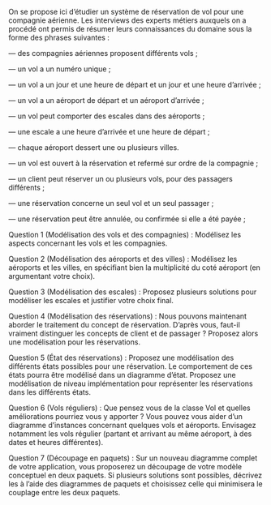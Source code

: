   On se propose ici d’étudier un système de réservation de vol pour une compagnie aérienne.
Les interviews des experts métiers auxquels on a procédé ont permis de résumer leurs connaissances du domaine sous
la forme des phrases suivantes :

— des compagnies aériennes proposent différents vols ;

— un vol a un numéro unique ;

— un vol a un jour et une heure de départ et un jour et une heure d’arrivée ;

— un vol a un aéroport de départ et un aéroport d’arrivée ;

— un vol peut comporter des escales dans des aéroports ;

— une escale a une heure d’arrivée et une heure de départ ;

— chaque aéroport dessert une ou plusieurs villes.

— un vol est ouvert à la réservation et refermé sur ordre de la compagnie ;

— un client peut réserver un ou plusieurs vols, pour des passagers différents ;

— une réservation concerne un seul vol et un seul passager ;

— une réservation peut être annulée, ou confirmée si elle a été payée ;



Question 1 (Modélisation des vols et des compagnies) : Modélisez les aspects concernant les vols et les compagnies.

Question 2 (Modélisation des aéroports et des villes) : Modélisez les aéroports et les villes, en spécifiant bien la multiplicité
du coté aéroport (en argumentant votre choix).

Question 3 (Modélisation des escales) : Proposez plusieurs solutions pour modéliser les escales et justifier votre choix final.

Question 4 (Modélisation des réservations) : Nous pouvons maintenant aborder le traitement du concept de réservation.
D’après vous, faut-il vraiment distinguer les concepts de client et de passager ? Proposez alors une modélisation pour les
réservations.

Question 5 (État des réservations) : Proposez une modélisation des différents états possibles pour une réservation. Le
comportement de ces états pourra être modélisé dans un diagramme d’état. Proposez une modélisation de niveau
implémentation pour représenter les réservations dans les différents états.

Question 6 (Vols réguliers) : Que pensez vous de la classe Vol et quelles améliorations pourriez vous y apporter ? Vous
pouvez vous aider d’un diagramme d’instances concernant quelques vols et aéroports. Envisagez notamment les vols
régulier (partant et arrivant au même aéroport, à des dates et heures différentes).

Question 7 (Découpage en paquets) : Sur un nouveau diagramme complet de votre application, vous proposerez un
découpage de votre modèle conceptuel en deux paquets. Si plusieurs solutions sont possibles, décrivez les à l’aide des
diagrammes de paquets et choisissez celle qui minimisera le couplage entre les deux paquets.

